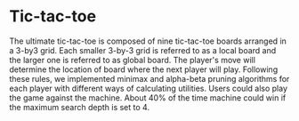 # Tic-tac-toe
The ultimate tic-tac-toe is composed of nine tic-tac-toe boards arranged in a 3-by3 grid. 
Each smaller 3-by-3 grid is referred to as a local board and the larger one is referred to as global board.
The player's move will determine the location of board where the next player will play.
Following these rules, we implemented minimax and alpha-beta pruning algorithms for each player with different ways of calculating utilities.
Users could also play the game against the machine. About 40% of the time machine could win if the maximum search depth is set to 4. 
